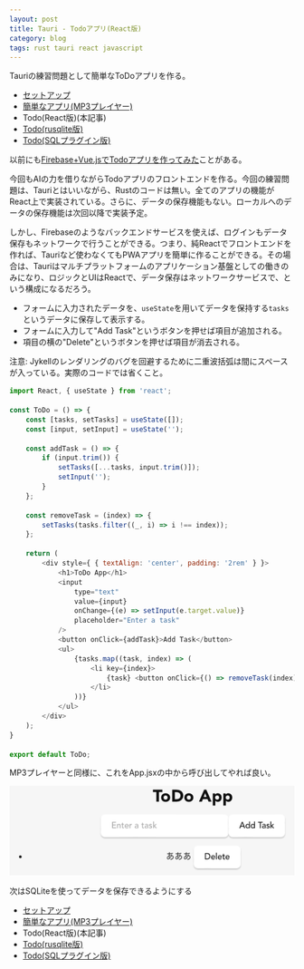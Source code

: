 ```yaml
---
layout: post
title: Tauri - Todoアプリ(React版)
category: blog
tags: rust tauri react javascript
---
```


Tauriの練習問題として簡単なToDoアプリを作る。

* [セットアップ](../Tauri-Setup/)
* [簡単なアプリ(MP3プレイヤー)](../Tauri-Player1/)
* Todo(React版)(本記事)
* [Todo(rusqlite版)](../Tauri-Todo-Rusqlite/)
* [Todo(SQLプラグイン版)](../Tauri-Todo-Plugin-Sqlite/)

以前にも[Firebase+Vue.jsでTodoアプリを作ってみた](../Firebase_Vue/)ことがある。

今回もAIの力を借りながらTodoアプリのフロントエンドを作る。今回の練習問題は、Tauriとはいいながら、Rustのコードは無い。全てのアプリの機能がReact上で実装されている。さらに、データの保存機能もない。ローカルへのデータの保存機能は次回以降で実装予定。

しかし、Firebaseのようなバックエンドサービスを使えば、ログインもデータ保存もネットワークで行うことができる。つまり、純Reactでフロントエンドを作れば、Tauriなど使わなくてもPWAアプリを簡単に作ることができる。その場合は、Tauriはマルチプラットフォームのアプリケーション基盤としての働きのみになり、ロジックとUIはReactで、データ保存はネットワークサービスで、という構成になるだろう。

* フォームに入力されたデータを、`useState`を用いてデータを保持する`tasks`というデータに保存して表示する。
* フォームに入力して"Add Task"というボタンを押せば項目が追加される。
* 項目の横の"Delete"というボタンを押せば項目が消去される。

注意: Jykellのレンダリングのバグを回避するために二重波括弧は間にスペースが入っている。実際のコードでは省くこと。

```javascript
import React, { useState } from 'react';

const ToDo = () => {
    const [tasks, setTasks] = useState([]);
    const [input, setInput] = useState('');

    const addTask = () => {
        if (input.trim()) {
            setTasks([...tasks, input.trim()]);
            setInput('');
        }
    };

    const removeTask = (index) => {
        setTasks(tasks.filter((_, i) => i !== index));
    };

    return (
        <div style={ { textAlign: 'center', padding: '2rem' } }>
            <h1>ToDo App</h1>
            <input
                type="text"
                value={input}
                onChange={(e) => setInput(e.target.value)}
                placeholder="Enter a task"
            />
            <button onClick={addTask}>Add Task</button>
            <ul>
                {tasks.map((task, index) => (
                    <li key={index}>
                        {task} <button onClick={() => removeTask(index)}>Delete</button>
                    </li>
                ))}
            </ul>
        </div>
    );
}

export default ToDo;
```

MP3プレイヤーと同様に、これをApp.jsxの中から呼び出してやれば良い。

![ToDo](../images/tauri-todo.png)

次はSQLiteを使ってデータを保存できるようにする

* [セットアップ](../Tauri-Setup/)
* [簡単なアプリ(MP3プレイヤー)](../Tauri-Player1/)
* Todo(React版)(本記事)
* [Todo(rusqlite版)](../Tauri-Todo-Rusqlite/)
* [Todo(SQLプラグイン版)](../Tauri-Todo-Plugin-Sqlite/)
